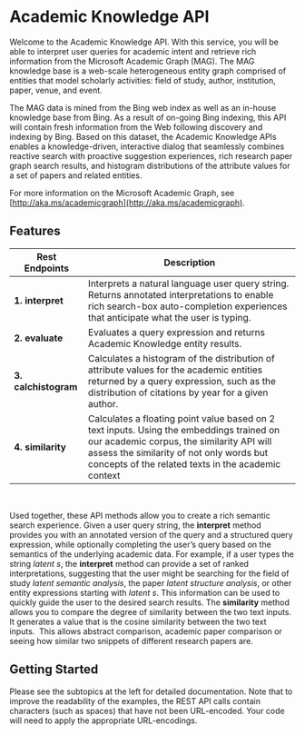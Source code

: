 <!-- 
NavPath: Academic Knowledge API
LinkLabel: Overview
Url: Academic-Knowledge-API/documentation/overview
Weight: 100
-->

# Academic Knowledge API

Welcome to the Academic Knowledge API. With this service, you will be able to interpret user queries for academic intent and retrieve rich information from the Microsoft Academic Graph (MAG). The MAG knowledge base is a web-scale heterogeneous entity graph comprised of entities that model scholarly activities: field of study, author, institution, paper, venue, and event. 

The MAG data is mined from the Bing web index as well as an in-house knowledge base from Bing. As a result of on-going Bing indexing, this API will contain fresh information from the Web following discovery and indexing by Bing. Based on this dataset, the Academic Knowledge APIs enables a knowledge-driven, interactive dialog that seamlessly combines reactive search with proactive suggestion experiences, rich research paper graph search results, and histogram distributions of the attribute values for a set of papers and related entities.

For more information on the Microsoft Academic Graph, see [http://aka.ms/academicgraph](http://aka.ms/academicgraph).

## Features
Rest Endpoints      | Description
---------------|----------
**1. interpret**  |Interprets a natural language user query string. Returns annotated interpretations to enable rich search-box auto-completion experiences that anticipate what the user is typing.
**2. evaluate** |Evaluates a query expression and returns Academic Knowledge entity results. 
**3. calchistogram**  |Calculates a histogram of the distribution of attribute values for the academic entities returned by a query expression, such as the distribution of citations by year for a given author.
**4. similarity** | Calculates a floating point value based on 2 text inputs. Using the embeddings trained on our academic corpus, the similarity API will assess the similarity of not only words but concepts of the related texts in the academic context

<br>

Used together, these API methods allow you to create a rich semantic search experience. Given a user query string, the **interpret** method provides you with an annotated version of the query and a structured query expression, while optionally completing the user’s query based on the semantics of the underlying academic data. For example, if a user types the string *latent s*, the **interpret** method can provide a set of ranked interpretations, suggesting that the user might be searching for the field of study *latent semantic analysis*, the paper *latent structure analysis*, or other entity expressions starting with *latent s*. This information can be used to quickly guide the user to the desired search results. The **similarity** method allows you to compare the degree of similarity between the two text inputs.  It generates a value that is the cosine similarity between the two text inputs.  This allows abstract comparison, academic paper comparison or seeing how similar two snippets of different research papers are.
    
## Getting Started 
Please see the subtopics at the left for detailed documentation.  Note that to improve the readability of the examples, the REST API calls contain characters (such as spaces) that have not been URL-encoded.  Your code will need to apply the appropriate URL-encodings.
